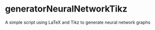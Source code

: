 # generatorNeuralNetworkTikz
A simple script using LaTeX and Tikz to generate neural network graphs
